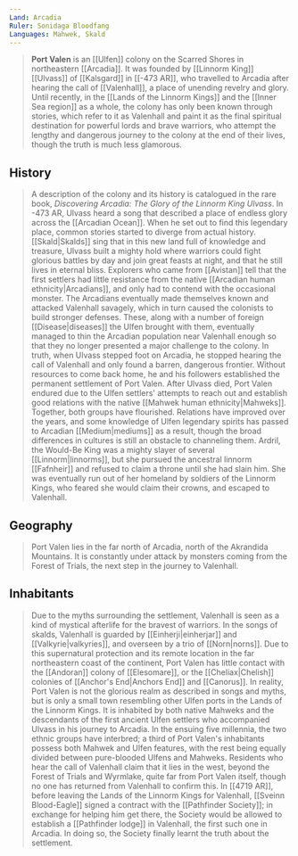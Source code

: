 ```yaml
---
Land: Arcadia
Ruler: Sonidaga Bloodfang
Languages: Mahwek, Skald
---
```


> **Port Valen** is an [[Ulfen]] colony on the Scarred Shores in northeastern [[Arcadia]]. It was founded by [[Linnorm King]] [[Ulvass]] of [[Kalsgard]] in [[-473 AR]], who travelled to Arcadia after hearing the call of [[Valenhall]], a place of unending revelry and glory. Until recently, in the [[Lands of the Linnorm Kings]] and the [[Inner Sea region]] as a whole, the colony has only been known through stories, which refer to it as Valenhall and paint it as the final spiritual destination for powerful lords and brave warriors, who attempt the lengthy and dangerous journey to the colony at the end of their lives, though the truth is much less glamorous.



## History

> A description of the colony and its history is catalogued in the rare book, *Discovering Arcadia: The Glory of the Linnorm King Ulvass*.
> In -473 AR, Ulvass heard a song that described a place of endless glory across the [[Arcadian Ocean]]. When he set out to find this legendary place, common stories started to diverge from actual history.
> [[Skald|Skalds]] sing that in this new land full of knowledge and treasure, Ulvass built a mighty hold where warriors could fight glorious battles by day and join great feasts at night, and that he still lives in eternal bliss. Explorers who came from [[Avistan]] tell that the first settlers had little resistance from the native [[Arcadian human ethnicity|Arcadians]], and only had to contend with the occasional monster. The Arcadians eventually made themselves known and attacked Valenhall savagely, which in turn caused the colonists to build stronger defenses. These, along with a number of foreign [[Disease|diseases]] the Ulfen brought with them, eventually managed to thin the Arcadian population near Valenhall enough so that they no longer presented a major challenge to the colony.
> In truth, when Ulvass stepped foot on Arcadia, he stopped hearing the call of Valenhall and only found a barren, dangerous frontier. Without resources to come back home, he and his followers established the permanent settlement of Port Valen. After Ulvass died, Port Valen endured due to the Ulfen settlers' attempts to reach out and establish good relations with the native [[Mahwek human ethnicity|Mahweks]]. Together, both groups have flourished. Relations have improved over the years, and some knowledge of Ulfen legendary spirits has passed to Arcadian [[Medium|mediums]] as a result, though the broad differences in cultures is still an obstacle to channeling them.
> Ardril, the Would-Be King was a mighty slayer of several [[Linnorm|linnorms]], but she pursued the ancestral linnorm [[Fafnheir]] and refused to claim a throne until she had slain him. She was eventually run out of her homeland by soldiers of the Linnorm Kings, who feared she would claim their crowns, and escaped to Valenhall.


## Geography

> Port Valen lies in the far north of Arcadia, north of the Akrandida Mountains. It is constantly under attack by monsters coming from the Forest of Trials, the next step in the journey to Valenhall.


## Inhabitants

> Due to the myths surrounding the settlement, Valenhall is seen as a kind of mystical afterlife for the bravest of warriors. In the songs of skalds, Valenhall is guarded by [[Einherji|einherjar]] and [[Valkyrie|valkyries]], and overseen by a trio of [[Norn|norns]]. Due to this supernatural protection and its remote location in the far northeastern coast of the continent, Port Valen has little contact with the [[Andoran]] colony of [[Elesomare]], or the [[Cheliax|Chelish]] colonies of [[Anchor's End|Anchors End]] and [[Canorus]].
> In reality, Port Valen is not the glorious realm as described in songs and myths, but is only a small town resembling other Ulfen ports in the Lands of the Linnorm Kings. It is inhabited by both native Mahweks and the descendants of the first ancient Ulfen settlers who accompanied Ulvass in his journey to Arcadia. In the ensuing five millennia, the two ethnic groups have interbred; a third of Port Valen's inhabitants possess both Mahwek and Ulfen features, with the rest being equally divided between pure-blooded Ulfens and Mahweks. Residents who hear the call of Valenhall claim that it lies in the west, beyond the Forest of Trials and Wyrmlake, quite far from Port Valen itself, though no one has returned from Valenhall to confirm this.
> In [[4719 AR]], before leaving the Lands of the Linnorm Kings for Valenhall, [[Sveinn Blood-Eagle]] signed a contract with the [[Pathfinder Society]]; in exchange for helping him get there, the Society would be allowed to establish a [[Pathfinder lodge]] in Valenhall, the first such one in Arcadia. In doing so, the Society finally learnt the truth about the settlement.








